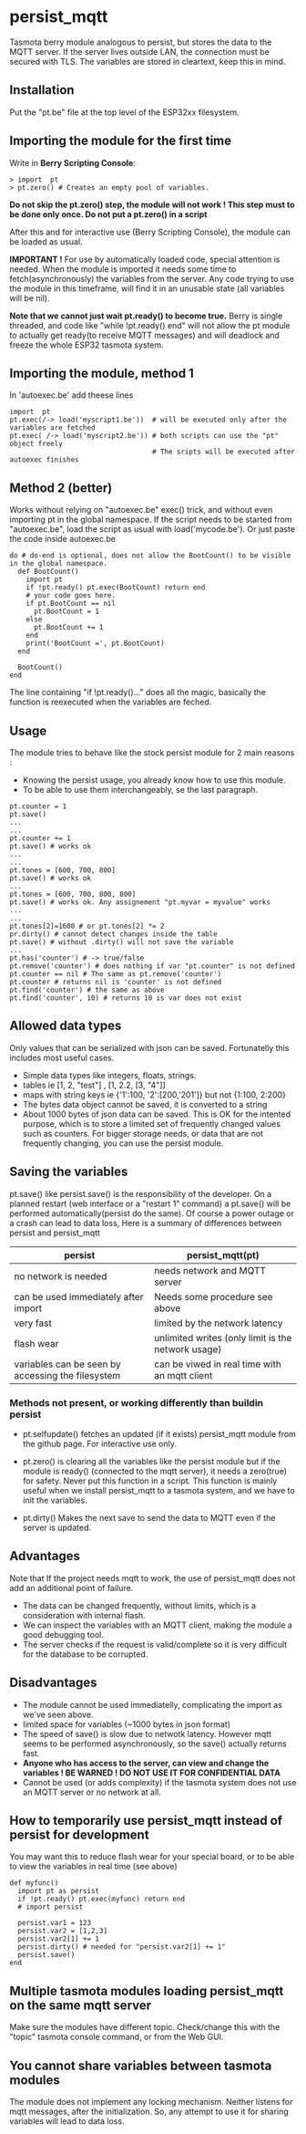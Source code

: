 # persist_mqtt

Tasmota berry module analogous to persist, but stores the data to the MQTT server. If the server lives outside LAN, the connection must be secured with TLS. The variables are stored in cleartext, keep this in mind.

## Installation
Put the "pt.be" file at the top level of the ESP32xx filesystem.

## Importing the module for the first time
Write in **Berry Scripting Console**:
```
> import  pt
> pt.zero() # Creates an empty pool of variables.
```
**Do not skip the pt.zero() step, the module will not work ! This step must to be done only once. Do not put a pt.zero() in a script**

After this and for interactive use (Berry Scripting Console), the module can be loaded as usual.

**IMPORTANT !**
For use by automatically loaded code, special attention is needed. When the module is imported it needs some time to fetch(asynchronously) the variables from the server. Any code trying to use the module in this timeframe, will find it in an unusable state (all variables will be nil).

**Note that we cannot just wait pt.ready() to become true.** Berry is single threaded, and code like "while !pt.ready() end" will not allow the pt module to actually get ready(to receive MQTT messages) and will deadlock and freeze the whole ESP32 tasmota system.

## Importing the module, method 1

In 'autoexec.be' add theese lines

```
import  pt
pt.exec(/-> load('myscript1.be'))  # will be executed only after the variables are fetched
pt.exec( /-> load('myscript2.be')) # both scripts can use the "pt" object freely
                                   # The sripts will be executed after autoexec finishes
```

## Method 2 (better)
Works without relying on "autoexec.be" exec() trick, and without even importing pt in the global namespace. If the script needs to be started from "autoexec.be", load the script as usual with load('mycode.be'). Or just paste the code inside autoexec.be

```
do # do-end is optional, does not allow the BootCount() to be visible in the global namespace.
  def BootCount()
    import pt
    if !pt.ready() pt.exec(BootCount) return end
    # your code goes here.
    if pt.BootCount == nil
      pt.BootCount = 1
    else
      pt.BootCount += 1
    end
    print('BootCount =', pt.BootCount)
  end

  BootCount()
end
```
The line containing "if !pt.ready()..." does all the magic, basically the function is reexecuted when the variables are feched.

## Usage
The module tries to behave like the stock persist module for 2 main reasons :
- Knowing the persist usage, you already know how to use this module.
- To be able to use them interchangeably, se the last paragraph.

```
pt.counter = 1
pt.save()
...
...
pt.counter += 1
pt.save() # works ok
...
...
pt.tones = [600, 700, 800]
pt.save() # works ok
...
pt.tones = [600, 700, 800, 800]
pt.save() # works ok. Any assignement "pt.myvar = myvalue" works
...
...
pt.tones[2]=1600 # or pt.tones[2] *= 2
pr.dirty() # cannot detect changes inside the table
pt.save() # without .dirty() will not save the variable
...
pt.has('counter') # -> true/false
pt.remove('counter') # does nothing if var "pt.counter" is not defined
pt.counter == nil # The same as pt.remove('counter')
pt.counter # returns nil is 'counter' is not defined
pt.find('counter') # the same as above
pt.find('counter', 10) # returns 10 is var does not exist
```

## Allowed data types
Only values that can be serialized with json can be saved. Fortunatelly this includes most useful cases.
- Simple data types like integers, floats, strings.
- tables ie [1, 2, "test"] , [1, 2.2, [3, "4"]]
- maps with string keys ie {'1':100, '2':[200,'201']} but not {1:100, 2:200}
- The bytes data object cannot be saved, it is converted to a string
- About 1000 bytes of json data can be saved. This is OK for the intented purpose, which is to store a limited set of frequently changed values such as counters. For bigger storage needs, or data that are not frequently changing, you can use the persist module.

## Saving the variables
pt.save() like persist.save() is the responsibility of the developer. On a planned restart (web interface or a "restart 1" command) a pt.save() will be performed automatically(persist do the same). Of course a power outage or a crash can lead to data loss, Here is a summary of differences between persist and persist_mqtt

| persist       |      persist_mqtt(pt) |
| --------------|-------------------|
|no network is needed|needs network and MQTT server|
|can be used immediately after import   |   Needs some procedure see above |
| very fast     |      limited by the network latency |
| flash wear    |      unlimited writes (only limit is the network usage) |
| variables can be seen by accessing the filesystem  |   can be viwed in real time with an mqtt client |

### Methods not present, or working differently than buildin persist

- pt.selfupdate() fetches an updated (if it exists) persist_mqtt module from the github page. For interactive use only.

- pt.zero() is clearing all the variables like the persist module but if the module is ready() (connected to the mqtt server), it needs a zero(true) for safety. Never put this function in a script. This function is mainly useful when we install persist_mqtt to a tasmota system, and we have to init the variables.

- pt.dirty() Makes the next save to send the data to MQTT even if the server is updated.

## Advantages
Note that If the project needs mqtt to work, the use of persist_mqtt does not add an additional point of failure.

- The data can be changed frequently, without limits, which is a consideration with internal flash.
- We can inspect the variables with an MQTT client, making the module a good debugging tool.
- The server checks if the request is valid/complete so it is very difficult for the database to be corrupted.

## Disadvantages
- The module cannot be used immediatelly, complicating the import as we've seen above.
- limited space for variables (~1000 bytes in json format)
- The speed of save() is slow due to netwotk latency. However mqtt seems to be performed asynchronously, so the save() actually returns fast.
- **Anyone who has access to the server, can view and change the variables ! BE WARNED ! DO NOT USE IT FOR CONFIDENTIAL DATA**
- Cannot be used (or adds complexity) if the tasmota system does not use an MQTT server or no network at all.

## How to temporarily use persist_mqtt instead of persist for development

You may want this to reduce flash wear for your special board, or to be able to view the variables in real time (see above)

```
def myfunc()
  import pt as persist
  if !pt.ready() pt.exec(myfunc) return end
  # import persist

  persist.var1 = 123
  persist.var2 = [1,2,3]
  persist.var2[1] += 1
  persist.dirty() # needed for "persist.var2[1] += 1"
  persist.save()
end
```
## Multiple tasmota modules loading persist_mqtt on the same mqtt server
Make sure the modules have different topic. Check/change this with the "topic" tasmota console command, or from the Web GUI.

## You cannot share variables between tasmota modules
The module does not implement any locking mechanism. Neither listens for mqtt messages, after the initialization. So, any attempt to use it for sharing variables will lead to data loss.
